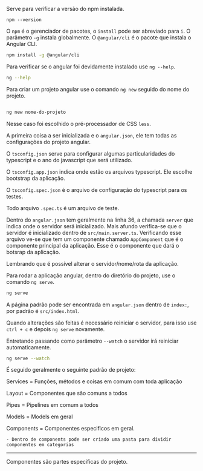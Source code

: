 Serve para verificar a versão do npm instalada.

```
npm --version
```

O `npm` é o gerenciador de pacotes, o `install` pode ser abreviado para `i`. O parâmetro `-g` instala globalmente. O `@angular/cli` é o pacote que instala o Angular CLI.

```bash
npm install -g @angular/cli
```

Para verificar se o angular foi devidamente instalado use `ng --help`.

```bash
ng --help
```

Para criar um projeto angular use o comando `ng new` seguido do nome do projeto.

```bash

ng new nome-do-projeto
```

Nesse caso foi escolhido o pré-processador de CSS `less`. 

A primeira coisa a ser inicializada e o `angular.json`, ele tem todas as configurações do projeto angular.

O `tsconfig.json` serve para configurar algumas particularidades do typescript e o ano do javascript que será utilizado.

O `tsconfig.app.json` indica onde estão os arquivos typescript. Ele escolhe bootstrap da aplicação.

O `tsconfig.spec.json` é o arquivo de configuração do typescript para os testes.

Todo arquivo `.spec.ts` é um arquivo de teste.

Dentro do `angular.json` tem geralmente na linha 36, a chamada `server` que indica onde o servidor será inicializado. Mais afundo verifica-se que o servidor é inicializado dentro de `src/main.server.ts`. Verificando esse arquivo ve-se que tem um componente chamado `AppComponent` que é o componente principal da aplicação. Esse é o componente que dará o botsrap da aplicação.

Lembrando que é possível alterar o servidor/nome/rota da aplicação.

Para rodar a aplicação angular, dentro do diretório do projeto, use o comando `ng serve`.

```bash
ng serve
```

A página padrão pode ser encontrada em `angular.json` dentro de `index:`, por padrão é `src/index.html`.

Quando alterações são feitas é necessário reiniciar o servidor, para isso use `ctrl + c` e depois `ng serve` novamente.

Entretando passando como parâmetro `--watch` o servidor irá reiniciar automaticamente.

```bash
ng serve --watch
```

É seguido geralmente o seguinte padrão de projeto:

Services = Funções, métodos e coisas em comum com toda aplicação

Layout = Componentes que são comuns a todos

Pipes = Pipelines em comum a todos

Models = Models em geral

Components = Componentes especificos em geral.

    - Dentro de components pode ser criado uma pasta para dividir componentes em categorias

---

Componentes são partes especificas do projeto.

